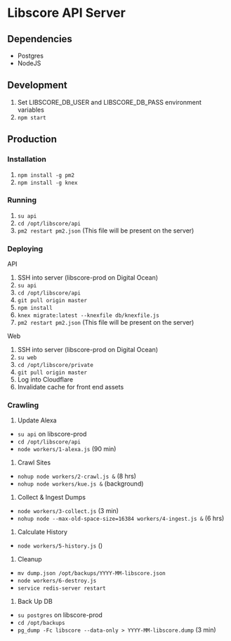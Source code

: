 # Libscore API Server

## Dependencies

- Postgres
- NodeJS

## Development

1. Set LIBSCORE_DB_USER and LIBSCORE_DB_PASS environment variables
1. `npm start`


## Production

### Installation

1. `npm install -g pm2`
1. `npm install -g knex`

### Running

1. `su api`
1. `cd /opt/libscore/api`
1. `pm2 restart pm2.json` (This file will be present on the server)

### Deploying

API

1. SSH into server (libscore-prod on Digital Ocean)
1. `su api`
1. `cd /opt/libscore/api`
1. `git pull origin master`
1. `npm install`
1. `knex migrate:latest --knexfile db/knexfile.js`
1. `pm2 restart pm2.json` (This file will be present on the server)

Web

1. SSH into server (libscore-prod on Digital Ocean)
1. `su web`
1. `cd /opt/libscore/private`
1. `git pull origin master`
1. Log into Cloudflare
1. Invalidate cache for front end assets


### Crawling

1. Update Alexa
  - `su api` on libscore-prod
  - `cd /opt/libscore/api`
  - `node workers/1-alexa.js` (90 min)
1. Crawl Sites
  - `nohup node workers/2-crawl.js &` (8 hrs)
  - `nohup node workers/kue.js &` (background)
1. Collect & Ingest Dumps
  - `node workers/3-collect.js` (3 min)
  - `nohup node --max-old-space-size=16384 workers/4-ingest.js &` (6 hrs)
1. Calculate History
  - `node workers/5-history.js` ()
1. Cleanup
  - `mv dump.json /opt/backups/YYYY-MM-libscore.json`
  - `node workers/6-destroy.js`
  - `service redis-server restart`
1. Back Up DB
  - `su postgres` on libscore-prod
  - `cd /opt/backups`
  - `pg_dump -Fc libscore --data-only > YYYY-MM-libscore.dump` (3 min)
